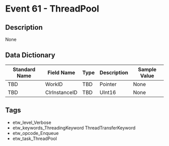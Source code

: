 # Event 61 - ThreadPool

## Description
None

## Data Dictionary
|Standard Name|Field Name|Type|Description|Sample Value|
|---|---|---|---|---|
|TBD|WorkID|TBD|Pointer|None|None|
|TBD|ClrInstanceID|TBD|UInt16|None|None|

## Tags
* etw_level_Verbose
* etw_keywords_ThreadingKeyword ThreadTransferKeyword
* etw_opcode_Enqueue
* etw_task_ThreadPool